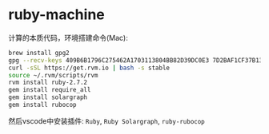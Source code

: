 # ruby-machine
计算的本质代码，环境搭建命令(Mac):

```bash
brew install gpg2
gpg --recv-keys 409B6B1796C275462A1703113804BB82D39DC0E3 7D2BAF1CF37B13E2069D6956105BD0E739499BDB
curl -sSL https://get.rvm.io | bash -s stable
source ~/.rvm/scripts/rvm
rvm install ruby-2.7.2
gem install require_all
gem install solargraph
gem install rubocop
```

然后vscode中安装插件: 
`Ruby`, `Ruby Solargraph`, `ruby-rubocop`
